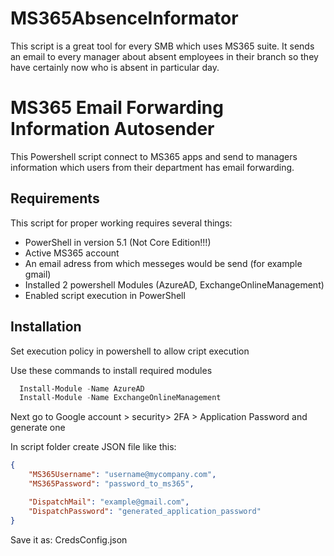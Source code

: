 # MS365AbsenceInformator
This script is a great tool for every SMB which uses MS365 suite. It sends an email to every manager about absent employees in their branch so they have certainly now who is absent in particular day.


# MS365 Email Forwarding Information Autosender

This Powershell script connect to MS365 apps and send to managers information which users from their department has email forwarding.


## Requirements

This script for proper working requires several things:

- PowerShell in version 5.1 (Not Core Edition!!!)
- Active MS365 account 
- An email adress from which messeges would be send (for example gmail)
- Installed 2 powershell Modules (AzureAD, ExchangeOnlineManagement)
- Enabled script execution in PowerShell

## Installation
Set execution policy in powershell to allow cript execution

Use these commands to install required modules

```PowerShell
  Install-Module -Name AzureAD
  Install-Module -Name ExchangeOnlineManagement
```
    
Next go to Google account > security> 2FA > Application Password and generate one

In script folder create JSON file like this:

```JSON
{
    "MS365Username": "username@mycompany.com",
    "MS365Password": "password_to_ms365",

    "DispatchMail": "example@gmail.com",
    "DispatchPassword": "generated_application_password"
}
```
Save it as: CredsConfig.json
